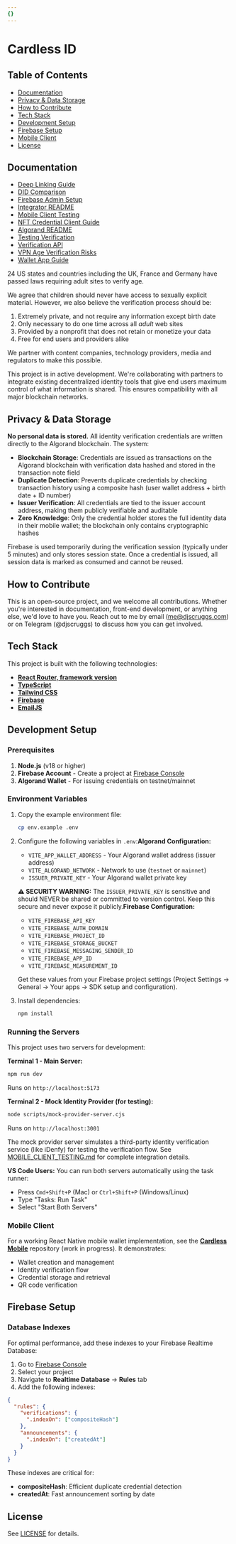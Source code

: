 ```yaml
---
{}
---
```

# Cardless ID

## Table of Contents

- [Documentation](#documentation "Documentation")
- [Privacy & Data Storage](#privacy--data-storage "Privacy & Data Storage")
- [How to Contribute](#how-to-contribute "How to Contribute")
- [Tech Stack](#tech-stack "Tech Stack")
- [Development Setup](#development-setup "Development Setup")
- [Firebase Setup](#firebase-setup "Firebase Setup")
- [Mobile Client](#mobile-client "Mobile Client")
- [License](#license "License")

## Documentation

- [Deep Linking Guide](docs/DEEP_LINKING.md "Deep Linking Guide")
- [DID Comparison](docs/DID_COMPARISON.md "DID Comparison")
- [Firebase Admin Setup](docs/FIREBASE-ADMIN-SETUP.md "Firebase Admin Setup")
- [Integrator README](docs/INTEGRATOR_README.md "Integrator README")
- [Mobile Client Testing](docs/MOBILE_CLIENT_TESTING.md "Mobile Client Testing")
- [NFT Credential Client Guide](docs/NFT-CREDENTIAL-CLIENT-GUIDE.md "NFT Credential Client Guide")
- [Algorand README](docs/README-ALGORAND.md "Algorand README")
- [Testing Verification](docs/TESTING_VERIFICATION.md "Testing Verification")
- [Verification API](docs/VERIFICATION_API.md "Verification API")
- [VPN Age Verification Risks](docs/VPN-AGE-VERIFICATION-RISKS.md "VPN Age Verification Risks")
- [Wallet App Guide](docs/WALLET_APP_GUIDE.md "Wallet App Guide")

24 US states and countries including the UK, France and Germany have passed laws requiring adult sites to verify age.

We agree that children should never have access to sexually explicit material. However, we also believe the verification process should be:

1.  Extremely private, and not require any information except birth date
2.  Only necessary to do one time across all _adult_ web sites
3.  Provided by a nonprofit that does not retain or monetize your data
4.  Free for end users and providers alike

We partner with content companies, technology providers, media and regulators to make this possible.

This project is in active development. We're collaborating with partners to integrate existing decentralized identity tools that give end users maximum control of what information is shared. This ensures compatibility with all major blockchain networks.

## Privacy & Data Storage

**No personal data is stored.** All identity verification credentials are written directly to the Algorand blockchain. The system:

- **Blockchain Storage**: Credentials are issued as transactions on the Algorand blockchain with verification data hashed and stored in the transaction note field
- **Duplicate Detection**: Prevents duplicate credentials by checking transaction history using a composite hash (user wallet address + birth date + ID number)
- **Issuer Verification**: All credentials are tied to the issuer account address, making them publicly verifiable and auditable
- **Zero Knowledge**: Only the credential holder stores the full identity data in their mobile wallet; the blockchain only contains cryptographic hashes

Firebase is used temporarily during the verification session (typically under 5 minutes) and only stores session state. Once a credential is issued, all session data is marked as consumed and cannot be reused.

## How to Contribute

This is an open-source project, and we welcome all contributions. Whether you're interested in documentation, front-end development, or anything else, we'd love to have you. Reach out to me by email ([me@djscruggs.com](mailto:me@djscruggs.com "me@djscruggs.com")) or on Telegram (@djscruggs) to discuss how you can get involved.

## Tech Stack

This project is built with the following technologies:

- [**React Router, framework version**](https://reactrouter.com/start/modes#framework "React Router, framework version")
- [**TypeScript**](https://www.typescriptlang.org/ "TypeScript")
- [**Tailwind CSS**](https://tailwindcss.com/ "Tailwind CSS")
- [**Firebase**](https://firebase.google.com/ "Firebase")
- [**EmailJS**](https://www.emailjs.com/ "EmailJS")

## Development Setup

### Prerequisites

1.  **Node.js** (v18 or higher)
2.  **Firebase Account** - Create a project at [Firebase Console](https://console.firebase.google.com "Firebase Console")
3.  **Algorand Wallet** - For issuing credentials on testnet/mainnet

### Environment Variables

1.  Copy the example environment file:
    ```bash
    cp env.example .env
    ```
    
2.  Configure the following variables in `.env`:**Algorand Configuration:**
    - `VITE_APP_WALLET_ADDRESS` - Your Algorand wallet address (issuer address)
    - `VITE_ALGORAND_NETWORK` - Network to use (`testnet` or `mainnet`)
    - `ISSUER_PRIVATE_KEY` - Your Algorand wallet private key
    
    **⚠️ SECURITY WARNING:** The `ISSUER_PRIVATE_KEY` is sensitive and should NEVER be shared or committed to version control. Keep this secure and never expose it publicly.**Firebase Configuration:**
    
    - `VITE_FIREBASE_API_KEY`
    - `VITE_FIREBASE_AUTH_DOMAIN`
    - `VITE_FIREBASE_PROJECT_ID`
    - `VITE_FIREBASE_STORAGE_BUCKET`
    - `VITE_FIREBASE_MESSAGING_SENDER_ID`
    - `VITE_FIREBASE_APP_ID`
    - `VITE_FIREBASE_MEASUREMENT_ID`
    
    Get these values from your Firebase project settings (Project Settings → General → Your apps → SDK setup and configuration).
3.  Install dependencies:
    ```bash
    npm install
    ```
    

### Running the Servers

This project uses two servers for development:

**Terminal 1 - Main Server:**

```bash
npm run dev
```

Runs on `http://localhost:5173`

**Terminal 2 - Mock Identity Provider (for testing):**

```bash
node scripts/mock-provider-server.cjs
```

Runs on `http://localhost:3001`

The mock provider server simulates a third-party identity verification service (like iDenfy) for testing the verification flow. See [MOBILE\_CLIENT\_TESTING.md](docs/MOBILE_CLIENT_TESTING.md "MOBILE_CLIENT_TESTING.md") for complete integration details.

**VS Code Users:** You can run both servers automatically using the task runner:

- Press `Cmd+Shift+P` (Mac) or `Ctrl+Shift+P` (Windows/Linux)
- Type "Tasks: Run Task"
- Select "Start Both Servers"

### Mobile Client

For a working React Native mobile wallet implementation, see the [**Cardless Mobile**](https://github.com/djscruggs/cardless-mobile "Cardless Mobile") repository (work in progress). It demonstrates:

- Wallet creation and management
- Identity verification flow
- Credential storage and retrieval
- QR code verification

## Firebase Setup

### Database Indexes

For optimal performance, add these indexes to your Firebase Realtime Database:

1.  Go to [Firebase Console](https://console.firebase.google.com "Firebase Console")
2.  Select your project
3.  Navigate to **Realtime Database** → **Rules** tab
4.  Add the following indexes:

```json
{
  "rules": {
    "verifications": {
      ".indexOn": ["compositeHash"]
    },
    "announcements": {
      ".indexOn": ["createdAt"]
    }
  }
}
```

These indexes are critical for:

- **compositeHash**: Efficient duplicate credential detection
- **createdAt**: Fast announcement sorting by date

## License

See [LICENSE](LICENSE.md "LICENSE") for details.